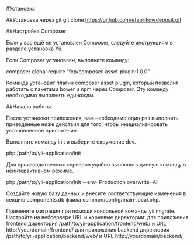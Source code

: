 #Установка

##Установка через git
git clone https://github.com/efabrikov/deposit.git

##Настройка Composer

Если у вас ещё не установлен Composer, следуйте инструкциям в разделе установка Yii.

Если Composer установлен, выполните команду:

composer global require "fxp/composer-asset-plugin:1.0.0"

Команда установит плагин composer asset plugin, который позволит работать с пакетами bower и npm через Composer. Эту команду необходимо выполнить единожды. 

##Начало работы

После установки приложения, вам необходимо один раз выполнить приведённые ниже действия для того, чтобы инициализировать установленное приложение.

Выполните команду init и выберите окружение dev.

php /path/to/yii-application/init

Для производственных серверов удобно выполнять данную команду в неинтерактивном режиме.

php /path/to/yii-application/init --env=Production overwrite=All

Создайте новую базу данных и внесите соответствующие изменения в секцию components.db файла common/config/main-local.php.

Примените миграции при помощи консольной команды yii migrate.
Настройте на вебсервере URL и корневые директории:
для приложения frontend директория /path/to/yii-application/frontend/web/ и URL http://yourdomain/frontend/
для приложения backend директория /path/to/yii-application/backend/web/ и URL http://yourdomain/backend/
